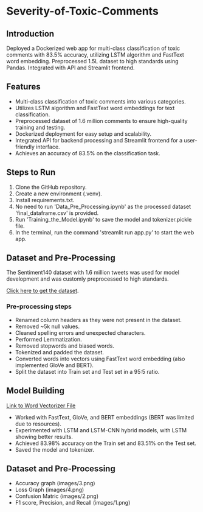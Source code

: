 # Severity-of-Toxic-Comments

## Introduction
Deployed a Dockerized web app for multi-class classification of toxic comments with 83.5% accuracy, utilizing LSTM algorithm and FastText word embedding. Preprocessed 1.5L dataset to high standards using Pandas. Integrated with API and Streamlit frontend.

## Features
- Multi-class classification of toxic comments into various categories.
- Utilizes LSTM algorithm and FastText word embeddings for text classification.
- Preprocessed dataset of 1.6 million comments to ensure high-quality training and testing.
- Dockerized deployment for easy setup and scalability.
- Integrated API for backend processing and Streamlit frontend for a user-friendly interface.
- Achieves an accuracy of 83.5% on the classification task.

## Steps to Run
1. Clone the GitHub repository.
2. Create a new environment (.venv).
3. Install requirements.txt.
4. No need to run 'Data_Pre_Processing.ipynb' as the processed dataset 'final_dataframe.csv' is provided.
5. Run 'Training_the_Model.ipynb' to save the model and tokenizer.pickle file.
6. In the terminal, run the command 'streamlit run app.py' to start the web app.

## Dataset and Pre-Processing
The Sentiment140 dataset with 1.6 million tweets was used for model development and was customly preprocessed to high standards.

[Click here to get the dataset](https://www.kaggle.com/datasets/kazanova/sentiment140).

### Pre-processing steps
- Renamed column headers as they were not present in the dataset.
- Removed ~5k null values.
- Cleaned spelling errors and unexpected characters.
- Performed Lemmatization.
- Removed stopwords and biased words.
- Tokenized and padded the dataset.
- Converted words into vectors using FastText word embedding (also implemented GloVe and BERT).
- Split the dataset into Train set and Test set in a 95:5 ratio.

## Model Building
[Link to Word Vectorizer File](https://www.kaggle.com/datasets/lmnguyntrn/wiki-news-300d-1m)

- Worked with FastText, GloVe, and BERT embeddings (BERT was limited due to resources).
- Experimented with LSTM and LSTM-CNN hybrid models, with LSTM showing better results.
- Achieved 83.98% accuracy on the Train set and 83.51% on the Test set.
- Saved the model and tokenizer.

## Dataset and Pre-Processing
- Accuracy graph
(images/3.png)
- Loss Graph
(images/4.png)
- Confusion Matric
(images/2.png)
- F1 score, Precision, and Recall
(images/1.png)

